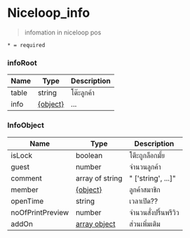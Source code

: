 # Niceloop_info
> infomation in niceloop pos

`* = required`

### infoRoot
| Name | Type | Description
| ----|----|-----------  
table | string | โต๊ะลูกค้า
info | [{object}](info.md#infoobject) | ...
             
### InfoObject
| Name | Type | Description
| ----|----|-----------  
isLock | boolean |  โตีะถูกล็อกมั้ย     
guest | number| จำนวนลูกค้า          
comment | array of string |  " ['string', ...]"
member | [{object}](receipt.md#member)| ลูกค้าสมาชิก        
openTime | string |  เวลาเปิด??
noOfPrintPreview | number |  จำนวนสั่งปริ้นพรีวิว
addOn | [array object](receipt.md#addon) |  ส่วนเพิ่มเติม